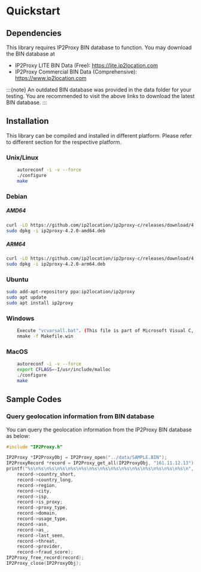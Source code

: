 # Quickstart

## Dependencies

This library requires IP2Proxy BIN database to function. You may download the BIN database at

-   IP2Proxy LITE BIN Data (Free): <https://lite.ip2location.com>
-   IP2Proxy Commercial BIN Data (Comprehensive):
    <https://www.ip2location.com>

:::{note}
An outdated BIN database was provided in the data folder for your testing. You are recommended to visit the above links to download the latest BIN database.
:::

## Installation

This library can be compiled and installed in different platform. Please refer to different section for the respective platform.

###  Unix/Linux
```bash
    autoreconf -i -v --force
    ./configure
    make
```

###  Debian

##### AMD64

```bash
curl -LO https://github.com/ip2location/ip2proxy-c/releases/download/4.2.0/ip2proxy-4.2.0-amd64.deb
sudo dpkg -i ip2proxy-4.2.0-amd64.deb
```



##### ARM64

```bash
curl -LO https://github.com/ip2location/ip2proxy-c/releases/download/4.2.0/ip2proxy-4.2.0-arm64.deb
sudo dpkg -i ip2proxy-4.2.0-arm64.deb
```





###  Ubuntu

```bash
sudo add-apt-repository ppa:ip2location/ip2proxy
sudo apt update
sudo apt install ip2proxy
```

### Windows
```bash
    Execute "vcvarsall.bat". (This file is part of Microsoft Visual C, not ip2location code)
    nmake -f Makefile.win
```

### MacOS
```bash
    autoreconf -i -v --force
    export CFLAGS=-I/usr/include/malloc
    ./configure
    make
```

## Sample Codes

### Query geolocation information from BIN database

You can query the geolocation information from the IP2Proxy BIN database as below:

```c
#include "IP2Proxy.h"

IP2Proxy *IP2ProxyObj = IP2Proxy_open("../data/SAMPLE.BIN");
IP2ProxyRecord *record = IP2Proxy_get_all(IP2ProxyObj, "161.11.12.13");
printf("%s\n%s\n%s\n%s\n%s\n%s\n%s\n%s\n%s\n%s\n%s\n%s\n%s\n%s\n%s\n",
	record->country_short,
	record->country_long,
	record->region,
	record->city,
	record->isp,
	record->is_proxy;
	record->proxy_type,
	record->domain,
	record->usage_type,
	record->asn,
	record->as_,
	record->last_seen,
	record->threat,
	record->provider,
	record->fraud_score);
IP2Proxy_free_record(record);
IP2Proxy_close(IP2ProxyObj);
```